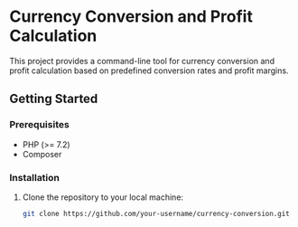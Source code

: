 # Currency Conversion and Profit Calculation

This project provides a command-line tool for currency conversion and profit calculation based on predefined conversion rates and profit margins.

## Getting Started

### Prerequisites

- PHP (>= 7.2)
- Composer

### Installation

1. Clone the repository to your local machine:

   ```bash
   git clone https://github.com/your-username/currency-conversion.git
